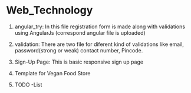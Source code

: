 # Web_Technology
1) angular_try:
      In this file registration form is made along with validations using AngularJs (correspond angular file is uploaded)
      
2) validation:
      There are two file for diferent kind of validations like email, password(strong or weak) contact number, Pincode.

3) Sign-Up Page:
      This is basic responsive sign up page 
      
4) Template for Vegan Food Store
      
5) TODO -List
